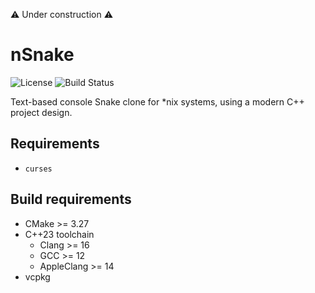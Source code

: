 ⚠️ Under construction ⚠️

# nSnake

![License](https://img.shields.io/github/license/lunar-natalie/nsnake)
![Build Status](https://img.shields.io/github/actions/workflow/status/lunar-natalie/nsnake/cmake.yml)

Text-based console Snake clone for *nix systems, using a modern C++ project design.

## Requirements

- `curses`

## Build requirements

- CMake >= 3.27
- C++23 toolchain
  - Clang >= 16
  - GCC >= 12
  - AppleClang >= 14
- vcpkg
